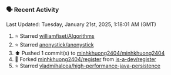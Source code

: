 ### 🗣 Recent Activity

<!--RECENT_ACTIVITY:last_update-->
Last Updated: Tuesday, January 21st, 2025, 1:18:01 AM (GMT)
<!--RECENT_ACTIVITY:last_update_end-->
<!--RECENT_ACTIVITY:start-->
1. ⭐ Starred [williamfiset/Algorithms](https://github.com/williamfiset/Algorithms)<br>
2. ⭐ Starred [anonystick/anonystick](https://github.com/anonystick/anonystick)<br>
3. ⬆️ Pushed 1 commit(s) to [minhkhuong2404/minhkhuong2404](https://github.com/minhkhuong2404/minhkhuong2404)<br>
4. 🔱 Forked [minhkhuong2404/register](https://github.com/minhkhuong2404/register) from [is-a-dev/register](https://github.com/is-a-dev/register)<br>
5. ⭐ Starred [vladmihalcea/high-performance-java-persistence](https://github.com/vladmihalcea/high-performance-java-persistence)<br>
<!--RECENT_ACTIVITY:end-->
